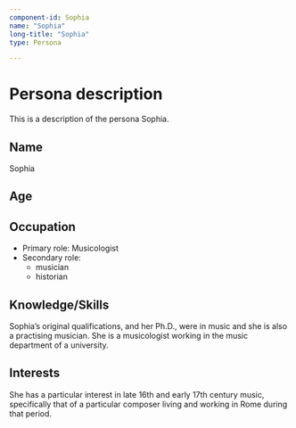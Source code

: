 ```yaml
---
component-id: Sophia
name: "Sophia"
long-title: "Sophia"
type: Persona

---
```


# Persona description

This is a description of the persona Sophia.

## Name
Sophia

## Age


## Occupation

 * Primary role: Musicologist
 * Secondary role:
    * musician
    * historian

## Knowledge/Skills

Sophia’s original qualifications, and her Ph.D., were in music and she is also a practising musician. She is a musicologist working in the music department of a university.

## Interests

She has a particular interest in late 16th and early 17th century music, specifically that of a particular composer living and working in Rome during that period.

